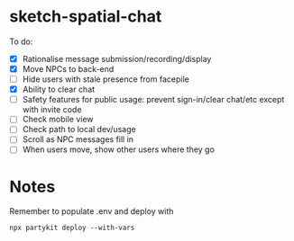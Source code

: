 # sketch-spatial-chat

To do:

- [x] Rationalise message submission/recording/display
- [x] Move NPCs to back-end
- [ ] Hide users with stale presence from facepile
- [x] Ability to clear chat
- [ ] Safety features for public usage: prevent sign-in/clear chat/etc except with invite code
- [ ] Check mobile view
- [ ] Check path to local dev/usage
- [ ] Scroll as NPC messages fill in
- [ ] When users move, show other users where they go

# Notes

Remember to populate .env and deploy with

`npx partykit deploy --with-vars`
